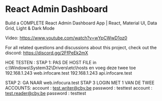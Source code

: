 # React Admin Dashboard

Build a COMPLETE React Admin Dashboard App | React, Material UI, Data Grid, Light & Dark Mode

Video: https://www.youtube.com/watch?v=wYpCWwD1oz0

For all related questions and discussions about this project, check out the discord: https://discord.gg/2FfPeEk2mX

HOE TESTEN  :
STAP 1: PAS DE HOST FILE in c:\Windows\System32\Drivers\etc\hosts en voeg deze twee toe
192.168.1.243	web.infocare.test
192.168.1.243	api.infocare.test

STAP 2: GA NAAR web.infocura.test
STAP 3 LOGIN MET 1 VAN DE TWEE ACCOUNTS:
account : test.writer@cby.be 
password : testtest
account : test.reader@cby.be 
password : testtest
